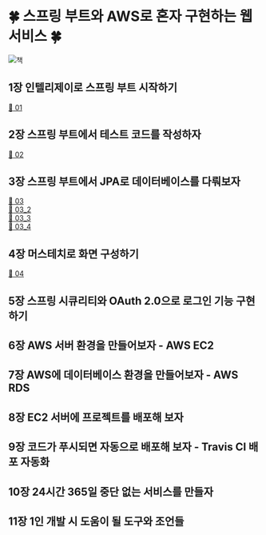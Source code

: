 # :four_leaf_clover: 스프링 부트와 AWS로 혼자 구현하는 웹 서비스 :four_leaf_clover:

![책](https://github.com/pkyung/TIL/assets/81898507/bf24c895-3a9b-4f20-bd9e-8fa2113e34b7)

## 1장 인텔리제이로 스프링 부트 시작하기

[:link: 01](./01.md/)

## 2장 스프링 부트에서 테스트 코드를 작성하자

[:link: 02](./02.md/)

## 3장 스프링 부트에서 JPA로 데이터베이스를 다뤄보자

[:link: 03](./03.md/)\
[:link: 03_2](./03_2.md/)\
[:link: 03_3](./03_3.md/)\
[:link: 03_4](./03_4.md/)

## 4장 머스테치로 화면 구성하기

[:link: 04](./04.md/)

## 5장 스프링 시큐리티와 OAuth 2.0으로 로그인 기능 구현하기

## 6장 AWS 서버 환경을 만들어보자 - AWS EC2

## 7장 AWS에 데이터베이스 환경을 만들어보자 - AWS RDS

## 8장 EC2 서버에 프로젝트를 배포해 보자

## 9장 코드가 푸시되면 자동으로 배포해 보자 - Travis CI 배포 자동화

## 10장 24시간 365일 중단 없는 서비스를 만들자

## 11장 1인 개발 시 도움이 될 도구와 조언들

